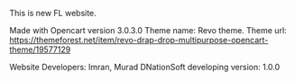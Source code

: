 This is new FL website.

Made with Opencart version 3.0.3.0
Theme name: Revo theme.
Theme url: https://themeforest.net/item/revo-drap-drop-multipurpose-opencart-theme/19577129

Website Developers: Imran, Murad
DNationSoft developing version: 1.0.0

